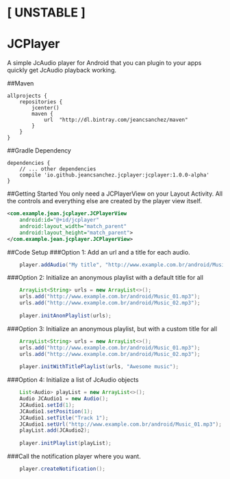 # [ UNSTABLE ]

# JCPlayer
A simple JcAudio player for Android that you can plugin to your apps quickly get JcAudio playback working.

##Maven
```Gradle
allprojects {
    repositories {
        jcenter()
        maven {
            url  "http://dl.bintray.com/jeancsanchez/maven"
        }
    }
}
```
##Gradle Dependency
```Gradle
dependencies {
    // ... other dependencies
    compile 'io.github.jeancsanchez.jcplayer:jcplayer:1.0.0-alpha'
}
```


##Getting Started
You only need  a JCPlayerView on your Layout Activity. All the controls and everything else are created by the player view itself.
```xml
<com.example.jean.jcplayer.JCPlayerView
    android:id="@+id/jcplayer"
    android:layout_width="match_parent"
    android:layout_height="match_parent">
</com.example.jean.jcplayer.JCPlayerView>
```

##Code Setup
###Option 1: Add an url and a title for each audio.
```Java
    player.addAudio("My title", "http://www.example.com.br/android/Music_01.mp3");
```
###Option 2: Initialize an anonymous playlist with a default title for all
```java
    ArrayList<String> urls = new ArrayList<>();
    urls.add("http://www.example.com.br/android/Music_01.mp3");
    urls.add("http://www.example.com.br/android/Music_02.mp3");
    
    player.initAnonPlaylist(urls);
```

###Option 3: Initialize an anonymous playlist, but with a custom title for all
```java
    ArrayList<String> urls = new ArrayList<>();
    urls.add("http://www.example.com.br/android/Music_01.mp3");
    urls.add("http://www.example.com.br/android/Music_02.mp3");
    
    player.initWithTitlePlaylist(urls, "Awesome music");
```

###Option 4: Initialize a list of JcAudio objects
```java
    List<Audio> playList = new ArrayList<>();
    Audio JCAudio1 = new Audio();
    JCAudio1.setId(1);
    JCAudio1.setPosition(1);
    JCAudio1.setTitle("Track 1");
    JCAudio1.setUrl("http://www.example.com.br/android/Music_01.mp3");
    playList.add(JCAudio2);
    
    player.initPlaylist(playList);
```

###Call the notification player where you want.
```java
    player.createNotification();
```
